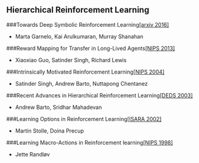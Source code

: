 ## Hierarchical Reinforcement Learning


###Towards Deep Symbolic Reinforcement Learning[[arxiv 2016]](https://arxiv.org/pdf/1609.05518v2.pdf)
  - Marta Garnelo, Kai Arulkumaran, Murray Shanahan
  
###Reward Mapping for Transfer in Long-Lived Agents[[NIPS 2013]](https://papers.nips.cc/paper/5191-reward-mapping-for-transfer-in-long-lived-agents.pdf)
  - Xiaoxiao Guo, Satinder Singh, Richard Lewis

###Intrinsically Motivated Reinforcement Learning[[NIPS 2004]](http://web.eecs.umich.edu/~baveja/Papers/FinalNIPSIMRL.pdf)
  - Satinder Singh, Andrew Barto, Nuttapong Chentanez

###Recent Advances in Hierarchical Reinforcement Learning[[DEDS 2003]](http://www-anw.cs.umass.edu/pubs/2003/barto_m_DEDS03.pdf)
  - Andrew Barto, Sridhar Mahadevan
  
###Learning Options in Reinforcement Learning[[ISARA 2002]](http://ftp.bstu.by/ai/To-dom/My_research/Papers-0/For-research/R-navigation/Grid-world/Good-one/stolle2002learning.pdf)
  - Martin Stolle, Doina Precup
  
###Learning Macro-Actions in Reinforcement learning[[NIPS 1998]](https://papers.nips.cc/paper/1586-learning-macro-actions-in-reinforcement-learning.pdf)
  - Jette Randløv	
